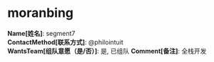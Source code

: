 # moranbing

**Name[姓名]**: segment7  
**ContactMethod[联系方式]**: @philointuit  
**WantsTeam[组队意愿（是/否）]**: 是, 已组队
**Comment[备注]**: 全栈开发  
